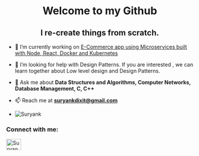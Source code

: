 <h1 align="center">Welcome to my Github</h1>

<h2 align="center">I re-create things from scratch.</h2>

<!-- <p align="left"> <img src=https://komarev.com/ghpvc/?username=SuryankDixit alt=Suryank/> </p> -->

<!-- <p align="left"> <a href="https://www.linkedin.com/in/suryank-dixit-858a47169/" target="blank"><img src="https://img.shields.io/twitter/follow/rahuldkjain?logo=twitter&style=for-the-badge" alt="rahuldkjain" /></a> </p> -->


- 🔭 I’m currently working on [E-Commerce app using Microservices built with Node, React, Docker and Kubernetes](https://github.com/SuryankDixit/e-bin)

<!-- - 👯 I’m looking to collaborate on [teensy-weensy-Database](https://github.com/SuryankDixit/teensy-weensy-Database) -->

- 🤔 I’m looking for help with Design Patterns. If you are interested , we can learn together about Low level design and Design Patterns.

- 💬 Ask me about **Data Structures and Algorithms, Computer Networks, Database Management, C, C++**

- 📫 Reach me at **suryankdixit@gmail.com**

- <p align="left"> <img src="https://komarev.com/ghpvc/?username=SuryankDixit&label=Profile%20views&color=0e75b6&style=flat" alt="Suryank" /> </p> 

<!-- - 👨‍💻 All of my projects are available at [rahuldkjain](https://rahuldkjain.github.io) -->

<!-- - ⚡ Fun fact **Chai tastes way better than Coffee | Change my mind!** -->

<!-- I have a bug to document technical stuffs that I do, which can be found at my [blog](https://rahuldkjain.github.io/blog) -->

<h3 align="left">Connect with me:</h3>
<p align="left">
<!-- <a href="https://codepen.io/rahuldkjain" target="blank"><img align="center" src="https://cdn.jsdelivr.net/npm/simple-icons@3.0.1/icons/codepen.svg" alt="rahuldkjain" height="30" width="40" /></a> -->
<!-- <a href="https://dev.to/rahuldkjain" target="blank"><img align="center" src="https://cdn.jsdelivr.net/npm/simple-icons@3.0.1/icons/dev-dot-to.svg" alt="rahuldkjain" height="30" width="40" /></a> -->
<!-- <a href="https://twitter.com/rahuldkjain" target="blank"><img align="center" src="https://cdn.jsdelivr.net/npm/simple-icons@3.0.1/icons/twitter.svg" alt="rahuldkjain" height="30" width="40" /></a> -->
<a href="https://www.linkedin.com/in/suryank-dixit-858a47169/" target="blank"><img align="center" src="https://cdn.jsdelivr.net/npm/simple-icons@3.0.1/icons/linkedin.svg" alt="SuryankDixit" height="30" width="40" /></a>
<!-- <a href="https://instagram.com/rahul_dk_jain" target="blank"><img align="center" src="https://cdn.jsdelivr.net/npm/simple-icons@3.0.1/icons/instagram.svg" alt="rahul_dk_jain" height="30" width="40" /></a> -->
</p>

<!-- **📕 Latest dev.to posts [@rahuldkjain](https://dev.to/rahuldkjain)** -->
<!-- BLOG-POST-LIST:START -->
<!-- - [Awesome FrontendMasters course resources](https://dev.to/rahuldkjain/awesome-frontendmasters-course-resources-1gj2)
- [How to start and promote your open-source project?](https://dev.to/rahuldkjain/how-to-start-and-promote-your-open-source-project-3ebp)
- [How to gain 1000+ stars on an open-source project quickly?](https://dev.to/rahuldkjain/how-my-project-repo-reached-200-stars-in-less-than-36-hours-on-github-2l15)
- [Github profile README generator with addons like visitors-count, github-stats etc](https://dev.to/rahuldkjain/github-profile-readme-generator-with-addons-like-visitors-count-github-stats-etc-44bg) -->
<!-- BLOG-POST-LIST:END -->

<!-- <h3 align="left">Languages and Tools:</h3>
<p align="left">
    <a href="https://www.w3.org/html/" target="_blank"> <img src="https://raw.githubusercontent.com/devicons/devicon/master/icons/html5/html5-original-wordmark.svg" alt="html5" width="40" height="40"/> </a>
    <a href="https://www.w3schools.com/css/" target="_blank"> <img src="https://raw.githubusercontent.com/devicons/devicon/master/icons/css3/css3-original-wordmark.svg" alt="css3" width="40" height="40"/> </a>
    <a href="https://developer.mozilla.org/en-US/docs/Web/JavaScript" target="_blank"> <img src="https://raw.githubusercontent.com/devicons/devicon/master/icons/javascript/javascript-original.svg" alt="javascript" width="40" height="40"/> </a>
      <a href="https://nodejs.org" target="_blank"> <img src="https://raw.githubusercontent.com/devicons/devicon/master/icons/nodejs/nodejs-original-wordmark.svg" alt="nodejs" width="40" height="40"/> </a>
    <a href="https://expressjs.com" target="_blank"> <img src="https://raw.githubusercontent.com/devicons/devicon/master/icons/express/express-original-wordmark.svg" alt="express" width="40" height="40"/> </a>
      <a href="https://vuejs.org/" target="_blank"> <img src="https://raw.githubusercontent.com/devicons/devicon/master/icons/vuejs/vuejs-original-wordmark.svg" alt="vuejs" width="40" height="40"/> </a>
      <a href="https://reactjs.org/" target="_blank"> <img src="https://raw.githubusercontent.com/devicons/devicon/master/icons/react/react-original-wordmark.svg" alt="react" width="40" height="40"/> </a>
  <a href="https://www.gatsbyjs.com/" target="_blank"> <img src="https://www.vectorlogo.zone/logos/gatsbyjs/gatsbyjs-icon.svg" alt="gatsby" width="40" height="40"/> </a>
    <a href="https://nextjs.org/" target="_blank"> <img src="https://cdn.worldvectorlogo.com/logos/nextjs-3.svg" alt="nextjs" width="40" height="40"/> </a>
    <a href="https://nuxtjs.org/" target="_blank"> <img src="https://www.vectorlogo.zone/logos/nuxtjs/nuxtjs-icon.svg" alt="nuxtjs" width="40" height="40"/> </a> 
  <a href="https://gridsome.org/" target="_blank"> <img src="https://www.vectorlogo.zone/logos/gridsome/gridsome-icon.svg" alt="gridsome" width="40" height="40"/</a>
    <a href="https://jestjs.io" target="_blank"> <img src="https://www.vectorlogo.zone/logos/jestjsio/jestjsio-icon.svg" alt="jest" width="40" height="40"/> </a>
      <a href="https://sass-lang.com" target="_blank"> <img src="https://raw.githubusercontent.com/devicons/devicon/master/icons/sass/sass-original.svg" alt="sass" width="40" height="40"/> </a>
    <a href="https://tailwindcss.com/" target="_blank"> <img src="https://www.vectorlogo.zone/logos/tailwindcss/tailwindcss-icon.svg" alt="tailwind" width="40" height="40"/> </a>
    <a href="https://www.mongodb.com/" target="_blank"> <img src="https://raw.githubusercontent.com/devicons/devicon/master/icons/mongodb/mongodb-original-wordmark.svg" alt="mongodb" width="40" height="40"/> </a>
    <a href="https://www.postgresql.org" target="_blank"> <img src="https://raw.githubusercontent.com/devicons/devicon/master/icons/postgresql/postgresql-original-wordmark.svg" alt="postgresql" width="40" height="40"/> </a>
    <a href="https://www.python.org" target="_blank"> <img src="https://raw.githubusercontent.com/devicons/devicon/master/icons/python/python-original.svg" alt="python" width="40" height="40"/> </a>
    <a href="https://www.adobe.com/products/xd.html" target="_blank"> <img src="https://cdn.worldvectorlogo.com/logos/adobe-xd.svg" alt="xd" width="40" height="40"/> </a> 
    </p> -->


<!-- <p align="center"> <img src=https://github-readme-stats.vercel.app/api?username=SuryankDixit&show_icons=true alt=SuryankDixit /> </p> -->
